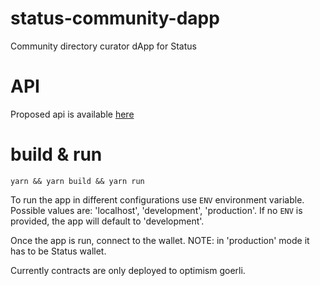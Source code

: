# status-community-dapp
Community directory curator dApp for Status

# API

Proposed api is available [here](API.md)

# build & run
`yarn && yarn build && yarn run`

To run the app in different configurations use `ENV` environment variable. Possible values are: 'localhost', 'development', 'production'. If no `ENV` is provided, the app will default to 'development'.

Once the app is run, connect to the wallet. NOTE: in 'production' mode it has to be Status wallet.

Currently contracts are only deployed to optimism goerli.
